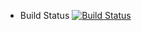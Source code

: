 
* Build Status
[![Build Status](http://e35bc498a6dd.ngrok.io:8080/buildStatus/icon?job=instavote%2Fworker-build)](http://e35bc498a6dd.ngrok.io:8080/job/instavote/job/worker-build/)
